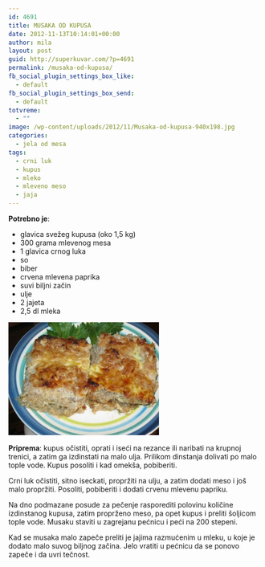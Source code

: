 ```yaml
---
id: 4691
title: MUSAKA OD KUPUSA
date: 2012-11-13T10:14:01+00:00
author: mila
layout: post
guid: http://superkuvar.com/?p=4691
permalink: /musaka-od-kupusa/
fb_social_plugin_settings_box_like:
  - default
fb_social_plugin_settings_box_send:
  - default
totvreme:
  - ""
image: /wp-content/uploads/2012/11/Musaka-od-kupusa-940x198.jpg
categories:
  - jela od mesa
tags:
  - crni luk
  - kupus
  - mleko
  - mleveno meso
  - jaja
---
```

**Potrebno je**:

  * glavica svežeg kupusa (oko 1,5 kg)
  * 300 grama mlevenog mesa
  * 1 glavica crnog luka
  * so
  * biber
  * crvena mlevena paprika
  * suvi biljni začin
  * ulje
  * 2 jajeta
  * 2,5 dl mleka

<img class="alignnone size-medium wp-image-4692" title="Musaka od kupusa" src="/wp-content/uploads/2012/11/Musaka-od-kupusa-300x225.jpg" alt="" width="300" height="225" /> 

**Priprema**: kupus očistiti, oprati i iseći na rezance ili naribati na krupnoj trenici, a zatim ga izdinstati na malo ulja. Prilikom dinstanja dolivati po malo tople vode. Kupus posoliti i kad omekša, pobiberiti.

Crni luk očistiti, sitno iseckati, propržiti na ulju, a zatim dodati meso i još malo propržiti. Posoliti, pobiberiti i dodati crvenu mlevenu papriku.

Na dno podmazane posude za pečenje rasporediti polovinu količine izdinstanog kupusa, zatim proprženo meso, pa opet kupus i preliti šoljicom tople vode. Musaku staviti u zagrejanu pećnicu i peći na 200 stepeni.

Kad se musaka malo zapeče preliti je jajima razmućenim u mleku, u koje je dodato malo suvog biljnog začina. Jelo vratiti u pećnicu da se ponovo zapeče i da uvri tečnost.